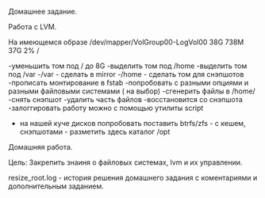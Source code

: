 Домашнее задание.

Работа с LVM.

На имеющемся образе 
/dev/mapper/VolGroup00-LogVol00 38G 738M 37G 2% /

-уменьшить том под / до 8G
-выделить том под /home
-выделить том под /var
-/var - сделать в mirror
-/home - сделать том для снэпшотов
-прописать монтирование в fstab
-попробовать с разными опциями и разными файловыми системами ( на выбор)
-сгенерить файлы в /home/
-снять снэпшот
-удалить часть файлов
-восстановится со снэпшота
-залоггировать работу можно с помощью утилиты script

* на нашей куче дисков попробовать поставить btrfs/zfs - с кешем, снэпшотами - разметить здесь каталог /opt

Домашняя работа.

Цель: Закрепить знаиня о файловых системах, lvm и их управлении.

resize_root.log - история решения домашнего задания с коментариями и дополнительным заданием.

